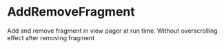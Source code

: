 # AddRemoveFragment

Add and remove fragment in view pager at run time. Without overscrolling effect after removing fragment
